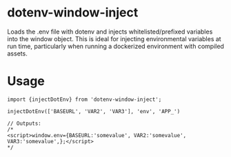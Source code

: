 # dotenv-window-inject

Loads the .env file with dotenv and injects whitelisted/prefixed variables into
the window object. This is ideal for injecting environmental variables at run
time, particularly when running a dockerized environment with compiled assets.

# Usage

```
import {injectDotEnv} from 'dotenv-window-inject';

injectDotEnv(['BASEURL', 'VAR2', 'VAR3'], 'env', 'APP_')

// Outputs:
/*
<script>window.env={BASEURL:'somevalue', VAR2:'somevalue', VAR3:'somevalue',};</script>
*/

```



